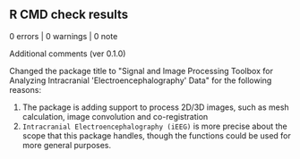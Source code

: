 ## R CMD check results

0 errors | 0 warnings | 0 note

Additional comments (ver 0.1.0)

Changed the package title to "Signal and Image Processing Toolbox for Analyzing Intracranial 'Electroencephalography' Data" for the following reasons:

1. The package is adding support to process 2D/3D images, such as mesh calculation, image convolution and co-registration
2. `Intracranial Electroencephalography (iEEG)` is more precise about the scope that this package handles, though the functions could be used for more general purposes.

